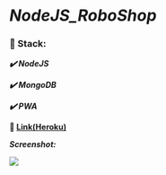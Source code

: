 # ***NodeJS_RoboShop***

### :scroll: Stack:

   ***:heavy_check_mark: NodeJS***
   
   ***:heavy_check_mark: MongoDB***
   
   ***:heavy_check_mark: PWA***

**:link:  [Link(Heroku)](https://nodejs-roboshop.herokuapp.com/)**

***Screenshot:***

![](https://lh3.googleusercontent.com/jJNxj_wnUO2k1YcsNbNRhIK7O9XZVVpdH36qLbOpeYILjAHySMHbzowaw_A-2WDeSfmFvoGrPsxQE2z_0Fr8HvQbQV07yxRWusZkhsVARWfsBJr7VjJs78kzjHZj-5YuAxXGQpfgj_fDvimnbpIOMlvO8Vi4p3yXxBnx0JICnoTJSwoAr_f4LZr8-qXtbFzlEjYkKnJ9CawYnl5lqrAIQpC7Q8WZr_auI4zD6ntXg4IuxIKYZYIq5eeppBbN7uw_1MhJ4-O3mHxksgfYvs8WWuurLGP1MLKtDFhaehDAvewY9zHvsnNJE6YPXqXT9zDKNJGYQbW-Uk86bxKhwaY8A51mcTqks-N9gYLfKNUtC1Zwt4CD5BeVZ9xcF7idlwvJAwmmUWWrbZEugHdl6L8NqYFmCSRrG5SYSp9kONleUL3RR0a2EF-KqPd47mFGcX58J8jGGnT3357jd4HW35vJMomO66nh-gx_1omRyGzHVaZWXvZGJ6H7KQELfQ_wXgRoePx4-fzk1Cmf3hJ4FX8KOk5HNR7tjceaiAZHw2PNmA9K1sTx6WfqXmySr6zuWmJA7nweE_Jh7IPqYjDcpDy-xKBDY7CAIbD16wiJVZcl80fKNsw4xRrT_pn3z8JDz9Kk2l-Ga43yS1dgfM7hZrzFslxjvaB0eZuuM8MttMtZ4_2Q_w3TWeCQdJo=w452-h625-no)

